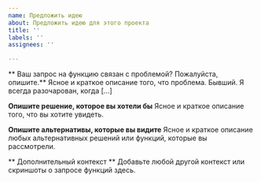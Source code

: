 ```yaml
---
name: Предложить идею
about: Предложить идею для этого проекта
title: ''
labels: ''
assignees: ''

---
```


** Ваш запрос на функцию связан с проблемой? Пожалуйста, опишите.**
Ясное и краткое описание того, что проблема. Бывший. Я всегда разочарован, когда [...]

**Опишите решение, которое вы хотели бы**
Ясное и краткое описание того, что вы хотите увидеть.

**Опишите альтернативы, которые вы видите**
Ясное и краткое описание любых альтернативных решений или функций, которые вы рассмотрели.

** Дополнительный контекст **
Добавьте любой другой контекст или скриншоты о запросе функций здесь.
